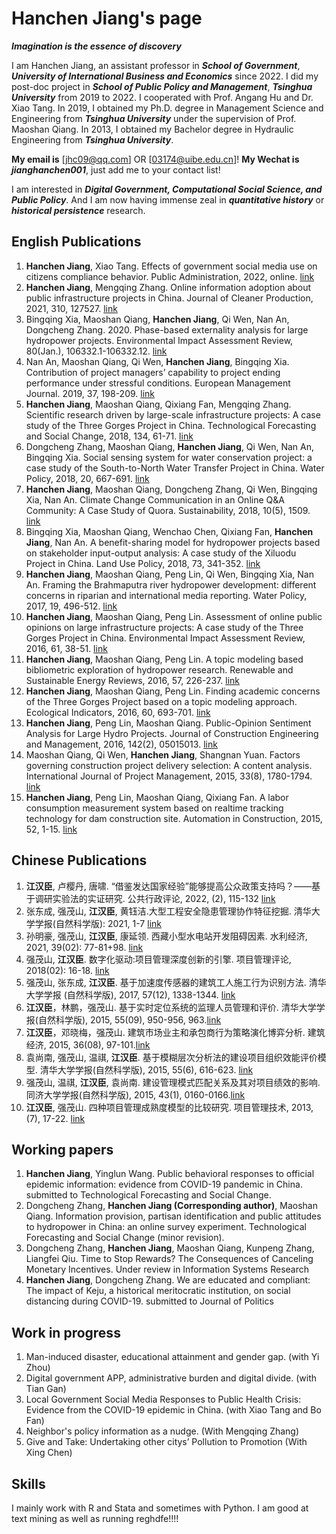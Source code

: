 # Hanchen Jiang's page 
***Imagination is the essence of discovery***

I am Hanchen Jiang, an assistant professor in ***School of Government***, ***University of International Business and Economics*** since 2022. I did my post-doc project in ***School of Public Policy and Management***, ***Tsinghua University*** from 2019 to 2022. I cooperated with Prof. Angang Hu and Dr. Xiao Tang.
In 2019, I obtained my Ph.D. degree in Management Science and Engineering from ***Tsinghua University*** under the supervision of Prof. Maoshan Qiang. In 2013, I obtained my Bachelor degree in Hydraulic Engineering from ***Tsinghua University***.

**My email is** [jhc09@qq.com] OR [03174@uibe.edu.cn]!
**My Wechat is** ***jianghanchen001***, just add me to your contact list!


I am interested in ***Digital Government, Computational Social Science, and Public Policy***.
And I am now having immense zeal in ***quantitative history*** or ***historical persistence*** research. 


## English Publications

1. **Hanchen Jiang**, Xiao Tang. Effects of government social media use on citizens compliance behavior. Public Administration, 2022, online. [link](https://onlinelibrary.wiley.com/doi/full/10.1111/padm.12845)
2. **Hanchen Jiang**, Mengqing Zhang. Online information adoption about public infrastructure projects in China. Journal of Cleaner Production, 2021, 310, 127527. [link](https://www.sciencedirect.com/science/article/pii/S0959652621017467)
3. Bingqing Xia, Maoshan Qiang, **Hanchen Jiang**, Qi Wen, Nan An, Dongcheng Zhang. 2020. Phase-based externality analysis for large hydropower projects. Environmental Impact Assessment Review, 80(Jan.), 106332.1-106332.12. [link](https://www.sciencedirect.com/science/article/pii/S0195925518303482)
4. Nan An, Maoshan Qiang, Qi Wen, **Hanchen Jiang**, Bingqing Xia. Contribution of project managers’ capability to project ending performance under stressful conditions. European Management Journal. 2019, 37, 198-209. [link](https://www.sciencedirect.com/science/article/pii/S0263237318300471)
5. **Hanchen Jiang**, Maoshan Qiang, Qixiang Fan, Mengqing Zhang. Scientific research driven by large-scale infrastructure projects: A case study of the Three Gorges Project in China. Technological Forecasting and Social Change, 2018, 134, 61-71. [link](https://www.sciencedirect.com/science/article/pii/S0040162517303773)
6. Dongcheng Zhang, Maoshan Qiang, **Hanchen Jiang**, Qi Wen, Nan An, Bingqing Xia. Social sensing system for water conservation project: a case study of the South-to-North Water Transfer Project in China. Water Policy, 2018, 20, 667-691. [link](https://iwaponline.com/wp/article/20/4/667/40798/Social-sensing-system-for-water-conservation)
7. **Hanchen Jiang**, Maoshan Qiang, Dongcheng Zhang, Qi Wen, Bingqing Xia, Nan An. Climate Change Communication in an Online Q&A Community: A Case Study of Quora. Sustainability, 2018, 10(5), 1509. [link](https://www.mdpi.com/2071-1050/10/5/1509)
8. Bingqing Xia, Maoshan Qiang, Wenchao Chen, Qixiang Fan, **Hanchen Jiang**, Nan An. A benefit-sharing model for hydropower projects based on stakeholder input-output analysis: A case study of the Xiluodu Project in China. Land Use Policy, 2018, 73, 341-352. [link](https://www.sciencedirect.com/science/article/pii/S0264837716307967)
9. **Hanchen Jiang**, Maoshan Qiang, Peng Lin, Qi Wen, Bingqing Xia, Nan An. Framing the Brahmaputra river hydropower development: different concerns in riparian and international media reporting. Water Policy, 2017, 19, 496-512. [link](https://iwaponline.com/wp/article-abstract/19/3/496/20572/Framing-the-Brahmaputra-River-hydropower)
10. **Hanchen Jiang**, Maoshan Qiang, Peng Lin. Assessment of online public opinions on large infrastructure projects: A case study of the Three Gorges Project in China. Environmental Impact Assessment Review, 2016, 61, 38-51. [link](https://www.sciencedirect.com/science/article/pii/S0195925516301135)
11. **Hanchen Jiang**, Maoshan Qiang, Peng Lin. A topic modeling based bibliometric exploration of hydropower research. Renewable and Sustainable Energy Reviews, 2016, 57, 226-237. [link](https://www.sciencedirect.com/science/article/abs/pii/S1364032115015774)
12. **Hanchen Jiang**, Maoshan Qiang, Peng Lin. Finding academic concerns of the Three Gorges Project based on a topic modeling approach. Ecological Indicators, 2016, 60, 693-701. [link](https://www.sciencedirect.com/science/article/abs/pii/S1470160X15004288)
13. **Hanchen Jiang**, Peng Lin, Maoshan Qiang. Public-Opinion Sentiment Analysis for Large Hydro Projects. Journal of Construction Engineering and Management, 2016, 142(2), 05015013. [link](https://ascelibrary.org/doi/10.1061/%28ASCE%29CO.1943-7862.0001039)
14. Maoshan Qiang, Qi Wen, **Hanchen Jiang**, Shangnan Yuan. Factors governing construction project delivery selection: A content analysis. International Journal of Project Management, 2015, 33(8), 1780-1794. [link](https://www.sciencedirect.com/science/article/pii/S0263786315001118)
15. **Hanchen Jiang**, Peng Lin, Maoshan Qiang, Qixiang Fan. A labor consumption measurement system based on realtime tracking technology for dam construction site. Automation in Construction, 2015, 52, 1-15. [link](https://www.sciencedirect.com/science/article/abs/pii/S0926580515000230)


## Chinese Publications

1. **江汉臣**, 卢樱丹, 唐啸. “借鉴发达国家经验”能够提高公众政策支持吗？——基于调研实验法的实证研究. 公共行政评论, 2022, (2), 115-132 [link](https://jpa.sysu.edu.cn/docs/20220421090931375503.pdf)
2. 张东成, 强茂山, **江汉臣**, 黄钰洁.大型工程安全隐患管理协作特征挖掘. 清华大学学报(自然科学版): 2021, 1-7 [link](http://jst.tsinghuajournals.com/CN/10.16511/j.cnki.qhdxxb.2021.22.045)
3. 孙明豪, 强茂山, **江汉臣**, 康延领. 西藏小型水电站开发阻碍因素. 水利经济, 2021, 39(02): 77-81+98. [link](https://jour.hhu.edu.cn/sljj/article/abstract/202102013)
4. 强茂山, **江汉臣**. 数字化驱动:项目管理深度创新的引擎. 项目管理评论, 2018(02): 16-18. [link](http://www.cnki.com.cn/Article/CJFDTotal-XMGP201802004.htm)
5. 强茂山, 张东成, **江汉臣**. 基于加速度传感器的建筑工人施工行为识别方法. 清华大学学报 (自然科学版), 2017, 57(12), 1338-1344. [link](http://jst.tsinghuajournals.com/CN/10.16511/j.cnki.qhdxxb.2017.25.055)
6. **江汉臣**，林鹏，强茂山. 基于实时定位系统的监理人员管理和评价. 清华大学学报(自然科学版), 2015, 55(09), 950-956, 963.[link](http://jst.tsinghuajournals.com/CN/Y2015/V55/I9/950)
7. **江汉臣**，邓晓梅，强茂山. 建筑市场业主和承包商行为策略演化博弈分析. 建筑经济, 2015, 36(08), 97-101.[link](http://www.alljournals.cn/view_abstract.aspx?pcid=5B3AB970F71A803DEACDC0559115BFCF0A068CD97DD29835&cid=D3421FAA1A0A0F0C&jid=4DFC2EAD6558EBC4DFCD77A93B5AF035&aid=BF5200E5513FE32631D972853853ECFD&yid=FFD10F7019FAA9EC)
8. 袁尚南, 强茂山, 温祺, **江汉臣**. 基于模糊层次分析法的建设项目组织效能评价模型. 清华大学学报(自然科学版), 2015, 55(6), 616-623. [link](http://jst.tsinghuajournals.com/CN/rhhtml/20150604.htm)
9. 强茂山, 温祺, **江汉臣**, 袁尚南. 建设管理模式匹配关系及其对项目绩效的影响. 同济大学学报(自然科学版), 2015, 43(1), 0160-0166.[link](https://tjxb.ijournals.cn/jtuns/article/abstract/14219)
10. **江汉臣**, 强茂山. 四种项目管理成熟度模型的比较研究. 项目管理技术, 2013, (7), 17-22. [link](http://pmtm.net.cn/CN/abstract/abstract1370.shtml)

## Working papers

1. **Hanchen Jiang**, Yinglun Wang. Public behavioral responses to official epidemic information: evidence from COVID-19 pandemic in China. submitted to Technological Forecasting and Social Change.
2. Dongcheng Zhang, **Hanchen Jiang (Corresponding author)**, Maoshan Qiang. Information provision, partisan identification and public attitudes to hydropower in China: an online survey experiment. Technological Forecasting and Social Change (minor revision).
3. Dongcheng Zhang, **Hanchen Jiang**, Maoshan Qiang, Kunpeng Zhang, Liangfei Qiu. Time to Stop Rewards? The Consequences of Canceling Monetary Incentives. Under review in Information Systems Research
4. **Hanchen Jiang**, Dongcheng Zhang. We are educated and compliant: The impact of Keju, a historical meritocratic institution, on social distancing during COVID-19. submitted to Journal of Politics

## Work in progress

1. Man-induced disaster, educational attainment and gender gap. (with Yi Zhou)
2. Digital government APP, administrative burden and digital divide. (with Tian Gan)
3. Local Government Social Media Responses to Public Health Crisis: Evidence from the COVID-19 epidemic in China. (with Xiao Tang and Bo Fan)
4. Neighbor's policy information as a nudge. (With Mengqing Zhang)
5. Give and Take: Undertaking other citys’ Pollution to Promotion (With Xing Chen)

## Skills
I mainly work with R and Stata and sometimes with Python. I am good at text mining as well as running reghdfe!!!!
